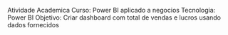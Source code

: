 Atividade Academica
Curso: Power BI aplicado a negocios
Tecnologia: Power BI
Objetivo: Criar dashboard com total de vendas e lucros usando dados fornecidos
